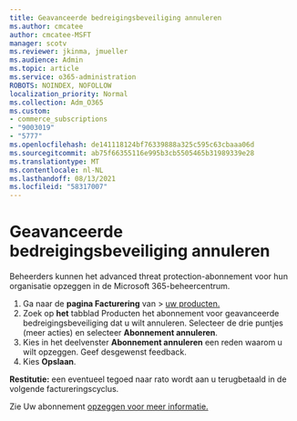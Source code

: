 ```yaml
---
title: Geavanceerde bedreigingsbeveiliging annuleren
ms.author: cmcatee
author: cmcatee-MSFT
manager: scotv
ms.reviewer: jkinma, jmueller
ms.audience: Admin
ms.topic: article
ms.service: o365-administration
ROBOTS: NOINDEX, NOFOLLOW
localization_priority: Normal
ms.collection: Adm_O365
ms.custom:
- commerce_subscriptions
- "9003019"
- "5777"
ms.openlocfilehash: de141118124bf76339888a325c595c63cbaaa06d
ms.sourcegitcommit: ab75f66355116e995b3cb5505465b31989339e28
ms.translationtype: MT
ms.contentlocale: nl-NL
ms.lasthandoff: 08/13/2021
ms.locfileid: "58317007"
---
```

# <a name="cancel-advanced-threat-protection"></a>Geavanceerde bedreigingsbeveiliging annuleren

Beheerders kunnen het advanced threat protection-abonnement voor hun organisatie opzeggen in de Microsoft 365-beheercentrum.

1. Ga naar de **pagina Facturering** van  >  [uw producten.](https://go.microsoft.com/fwlink/p/?linkid=842054)
2. Zoek op **het** tabblad Producten het abonnement voor geavanceerde bedreigingsbeveiliging dat u wilt annuleren. Selecteer de drie puntjes (meer acties) en selecteer **Abonnement annuleren**.
3. Kies in het deelvenster **Abonnement annuleren** een reden waarom u wilt opzeggen. Geef desgewenst feedback.
4. Kies **Opslaan**.

**Restitutie:** een eventueel tegoed naar rato wordt aan u terugbetaald in de volgende factureringscyclus.

Zie Uw abonnement [opzeggen voor meer informatie.](https://docs.microsoft.com/microsoft-365/commerce/subscriptions/cancel-your-subscription)